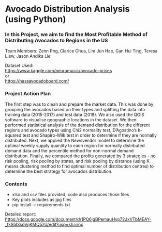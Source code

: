# Avocado Distribution Analysis (using Python)
### In this Project, we aim to find the Most Profitable Method of Distributing Avocados to Regions in the US 
Team Members: Zenn Png, Clarice Chua, Lim Jun Hao, Gan Hui Ting, Teresa Liew, Jason Andika Lie 

Dataset Used:  
https://www.kaggle.com/neuromusic/avocado-prices   
or   
https://hassavocadoboard.com/   

### Project Action Plan
The first step was to clean and prepare the market data. This was done by grouping the avocados based on their types and splitting the data into training data (2015-2017) and test data (2018). We also used the QGIS software to visualise geographic locations in the dataset. We then performed statistical analysis of the demand distribution for the different regions and avocado types using Chi2 normality test, D’Agostino’s k-squared test and Shapiro-Wilk test in order to determine if they are normally distributed. Next, we applied the Newsvendor model to determine the optimal weekly supply quantity to each region for normally distributed demand data and the percentile method for non-normal demand distribution. Finally, we compared the profits generated by 3 strategies - no risk pooling, risk pooling by states, and risk pooling by distance (using K means clustering method to find optimal number of distribution centres) to determine the best strategy for avocados distribution.

### Contents 
- xlsx and csv files provided, code also produces those files  
- Key plots includes as jpg files  
- pip install -r requirements.txt  

Detailed report:   
https://docs.google.com/document/d/1PQ6lgBPemauHyp72JxVTbMEAY-_tkSbI3soVqKMQ5zU/edit?usp=sharing   
